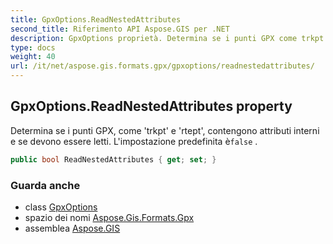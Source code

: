 ```yaml
---
title: GpxOptions.ReadNestedAttributes
second_title: Riferimento API Aspose.GIS per .NET
description: GpxOptions proprietà. Determina se i punti GPX come trkpt e rtept contengono attributi interni e se devono essere letti. Limpostazione predefinita èfalse .
type: docs
weight: 40
url: /it/net/aspose.gis.formats.gpx/gpxoptions/readnestedattributes/
---
```

## GpxOptions.ReadNestedAttributes property

Determina se i punti GPX, come 'trkpt' e 'rtept', contengono attributi interni e se devono essere letti. L'impostazione predefinita è`false` .

```csharp
public bool ReadNestedAttributes { get; set; }
```

### Guarda anche

* class [GpxOptions](../)
* spazio dei nomi [Aspose.Gis.Formats.Gpx](../../gpxoptions/)
* assemblea [Aspose.GIS](../../../)


